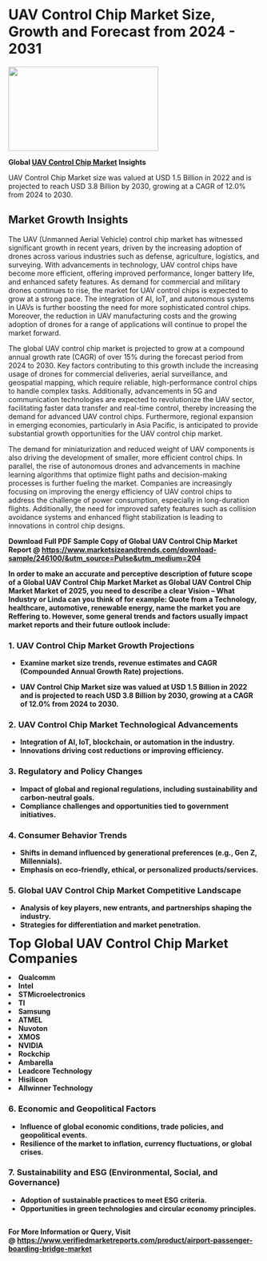<H1>UAV Control Chip Market Size, Growth and Forecast from 2024 - 2031</H1><img class="aligncenter size-medium wp-image-584254" src="https://thirdeyenews.in/wp-content/uploads/2024/09/Global-Market-Research-300x168.jpeg" alt="" width="300" height="168" /><p><strong>Global&nbsp;<a href="https://www.marketsizeandtrends.com/download-sample/246100/&amp;utm_source=Pulse&amp;utm_medium=204">UAV Control Chip Market</a> Insights</strong></p><p>UAV Control Chip Market size was valued at USD 1.5 Billion in 2022 and is projected to reach USD 3.8 Billion by 2030, growing at a CAGR of 12.0% from 2024 to 2030.</p><p><h2>Market Growth Insights</h2> <p>The UAV (Unmanned Aerial Vehicle) control chip market has witnessed significant growth in recent years, driven by the increasing adoption of drones across various industries such as defense, agriculture, logistics, and surveying. With advancements in technology, UAV control chips have become more efficient, offering improved performance, longer battery life, and enhanced safety features. As demand for commercial and military drones continues to rise, the market for UAV control chips is expected to grow at a strong pace. The integration of AI, IoT, and autonomous systems in UAVs is further boosting the need for more sophisticated control chips. Moreover, the reduction in UAV manufacturing costs and the growing adoption of drones for a range of applications will continue to propel the market forward.</p> <p><strong></strong></p> <p>The global UAV control chip market is projected to grow at a compound annual growth rate (CAGR) of over 15% during the forecast period from 2024 to 2030. Key factors contributing to this growth include the increasing usage of drones for commercial deliveries, aerial surveillance, and geospatial mapping, which require reliable, high-performance control chips to handle complex tasks. Additionally, advancements in 5G and communication technologies are expected to revolutionize the UAV sector, facilitating faster data transfer and real-time control, thereby increasing the demand for advanced UAV control chips. Furthermore, regional expansion in emerging economies, particularly in Asia Pacific, is anticipated to provide substantial growth opportunities for the UAV control chip market. <p>The demand for miniaturization and reduced weight of UAV components is also driving the development of smaller, more efficient control chips. In parallel, the rise of autonomous drones and advancements in machine learning algorithms that optimize flight paths and decision-making processes is further fueling the market. Companies are increasingly focusing on improving the energy efficiency of UAV control chips to address the challenge of power consumption, especially in long-duration flights. Additionally, the need for improved safety features such as collision avoidance systems and enhanced flight stabilization is leading to innovations in control chip designs.</p> <p><strong></p><p><span class=""><strong>Download Full PDF Sample Copy of Global UAV Control Chip Market Report</strong> @ <a href="https://www.marketsizeandtrends.com/download-sample/246100/&amp;utm_source=Pulse&amp;utm_medium=204" target="_blank">https://www.marketsizeandtrends.com/download-sample/246100/&amp;utm_source=Pulse&amp;utm_medium=204</a></span></p><p>In order to make an accurate and perceptive description of future scope of a Global&nbsp;UAV Control Chip Market Market as Global&nbsp;UAV Control Chip Market Market of 2025, you need to describe a clear Vision &ndash; What Industry or Linda can you think of for example: Quote from a Technology, healthcare, automotive, renewable energy, name the market you are Reffering to. However, some general trends and factors usually impact market reports and their future outlook include:</p><h3>1.&nbsp;<strong>UAV Control Chip Market Growth Projections</strong></h3><ul><li>Examine market size trends, revenue estimates and CAGR (Compounded Annual Growth Rate) projections.</li><li><p>UAV Control Chip Market size was valued at USD 1.5 Billion in 2022 and is projected to reach USD 3.8 Billion by 2030, growing at a CAGR of 12.0% from 2024 to 2030.</p></li></ul><h3>2.&nbsp;<strong>UAV Control Chip Market Technological Advancements</strong></h3><ul><li>Integration of AI, IoT, blockchain, or automation in the industry.</li><li>Innovations driving cost reductions or improving efficiency.</li></ul><h3>3.&nbsp;<strong>Regulatory and Policy Changes</strong></h3><ul><li>Impact of global and regional regulations, including sustainability and carbon-neutral goals.</li><li>Compliance challenges and opportunities tied to government initiatives.</li></ul><h3>4.&nbsp;<strong>Consumer Behavior Trends</strong></h3><ul><li>Shifts in demand influenced by generational preferences (e.g., Gen Z, Millennials).</li><li>Emphasis on eco-friendly, ethical, or personalized products/services.</li></ul><h3>5.&nbsp;<strong>Global UAV Control Chip Market Competitive Landscape</strong></h3><ul><li>Analysis of key players, new entrants, and partnerships shaping the industry.</li><li>Strategies for differentiation and market penetration.</li></ul><p data-pm-slice="1 1 []"><span style="color: inherit; font-family: inherit; font-size: 25px;">Top Global UAV Control Chip Market Companies</span></p><div class="" data-test-id=""><p><li>Qualcomm</li><li> Intel</li><li> STMicroelectronics</li><li> TI</li><li> Samsung</li><li> ATMEL</li><li> Nuvoton</li><li> XMOS</li><li> NVIDIA</li><li> Rockchip</li><li> Ambarella</li><li> Leadcore Technology</li><li> Hisilicon</li><li> Allwinner Technology</li></p></div><h3>6.&nbsp;<strong>Economic and Geopolitical Factors</strong></h3><ul><li>Influence of global economic conditions, trade policies, and geopolitical events.</li><li>Resilience of the market to inflation, currency fluctuations, or global crises.</li></ul><h3>7.&nbsp;<strong>Sustainability and ESG (Environmental, Social, and Governance)</strong></h3><ul><li>Adoption of sustainable practices to meet ESG criteria.</li><li>Opportunities in green technologies and circular economy principles.</li></ul><h2><strong style="font-size: 14px;">For More Information or Query, Visit @&nbsp;</strong><a style="background-color: #ffffff; font-size: 14px;" href="https://www.marketsizeandtrends.com/report/uav-control-chip-market/" target="_blank">https://www.verifiedmarketreports.com/product/airport-passenger-boarding-bridge-market</a></h2>
